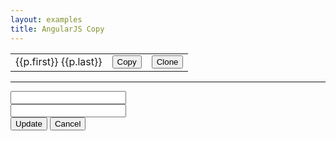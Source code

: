 ```yaml
---
layout: examples
title: AngularJS Copy
---
```


<script src="{{ site.baseurl }}examples/js/angular-copy.js"></script>

<div ng-app="app" ng-controller="PeopleCtrl as ctrl" class="container">
    <table class="table">
        <tr ng-repeat="p in ctrl.people">
            <td>{{p.first}} {{p.last}}</td>
            <td width="10">
                <button ng-click="ctrl.copy(p)" class="btn btn-link">Copy</button>
            </td>
            <td width="10">
                <button ng-click="ctrl.clone(p)" class="btn btn-link">Clone</button>
            </td>
        </tr>
    </table>
    <hr>
    <form ng-submit="ctrl.update()" class="form-inline">
        <input type="text" ng-model="ctrl.edit_person.first" class="form-control">
        <br>
        <input type="text" ng-model="ctrl.edit_person.last" class="form-control">
        <br>
        <button type="submit" class="btn btn-primary">Update</button>
        <button type="button" class="btn btn-default" ng-click="ctrl.cancel()">Cancel</button>
    </form>
</div>

